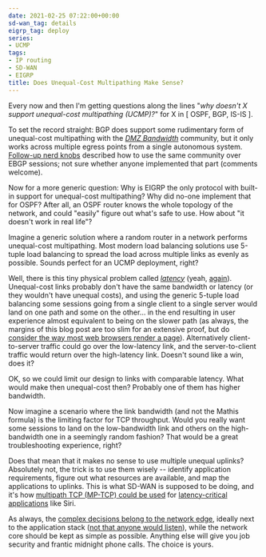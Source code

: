 ```yaml
---
date: 2021-02-25 07:22:00+00:00
sd-wan_tag: details
eigrp_tag: deploy
series:
- UCMP
tags:
- IP routing
- SD-WAN
- EIGRP
title: Does Unequal-Cost Multipathing Make Sense?
---
```

Every now and then I'm getting questions along the lines "*why doesn't X support unequal-cost multipathing (UCMP)?*" for X in [ OSPF, BGP, IS-IS ]. 

To set the record straight: BGP does support some rudimentary form of unequal-cost multipathing with the *[DMZ Bandwidth](https://tools.ietf.org/html/draft-ietf-idr-link-bandwidth-06)* community, but it only works across multiple egress points from a single autonomous system. [Follow-up nerd knobs](https://tools.ietf.org/html/draft-mohanty-bess-ebgp-dmz-00) described how to use the same community over EBGP sessions; not sure whether anyone implemented that part (comments welcome).
<!--more-->
Now for a more generic question: Why is EIGRP the only protocol with built-in support for unequal-cost multipathing? Why did no-one implement that for OSPF? After all, an OSPF router knows the whole topology of the network, and could "easily" figure out what's safe to use. How about "it doesn't work in real life"?

Imagine a generic solution where a random router in a network performs unequal-cost multipathing. Most modern load balancing solutions use 5-tuple load balancing to spread the load across multiple links as evenly as possible. Sounds perfect for an UCMP deployment, right? 

Well, there is this tiny physical problem called *[latency](https://blog.ipspace.net/2020/02/video-end-to-end-latency-is-not-zero.html)* (yeah, [again](https://blog.ipspace.net/2015/01/latency-killer-of-spread-out.html)). Unequal-cost links probably don't have the same bandwidth or latency (or they wouldn't have unequal costs), and using the generic 5-tuple load balancing some sessions going from a single client to a single server would land on one path and some on the other... in the end resulting in user experience almost equivalent to being on the slower path (as always, the margins of this blog post are too slim for an extensive proof, but do [consider the way most web browsers render a page](https://developer.mozilla.org/en-US/docs/Web/Performance/How_browsers_work)). Alternatively client-to-server traffic could go over the low-latency link, and the server-to-client traffic would return over the high-latency link. Doesn't sound like a win, does it?

OK, so we could limit our design to links with comparable latency. What would make then unequal-cost then? Probably one of them has higher bandwidth.

Now imagine a scenario where the link bandwidth (and not the Mathis formula) is the limiting factor for TCP throughput. Would you really want some sessions to land on the low-bandwidth link and others on the high-bandwidth one in a seemingly random fashion? That would be a great troubleshooting experience, right?

Does that mean that it makes no sense to use multiple unequal uplinks? Absolutely not, the trick is to use them wisely -- identify application requirements, figure out what resources are available, and map the applications to uplinks. This is what SD-WAN is supposed to be doing, and it's how [multipath TCP (MP-TCP) could be used](https://blog.ipspace.net/2019/03/multipath-tcp-on-software-gone-wild.html) for [latency-critical applications](https://blog.ipspace.net/2014/03/ios-uses-multipath-tcp-does-it-matter.html) like Siri. 

As always, the [complex decisions belong to the network edge](https://blog.ipspace.net/2011/05/complexity-belongs-to-network-edge.html), ideally next to the application stack ([not that anyone would listen](https://blog.ipspace.net/2013/06/network-virtualization-and-spaghetti.html)), while the network core should be kept as simple as possible. Anything else will give you job security and frantic midnight phone calls. The choice is yours.
